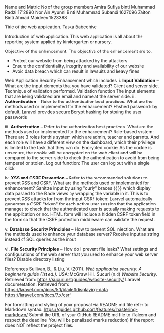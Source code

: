 Name and Matric No of the group members
Amira Sufiya binti Muhammad Radzi 1712890
Nor Ain Ayunni Binti Muhammad Subandi 1627096
Zaiton Binti Ahmad Maideen 1523388

Title of the web application.
Taska Babeehive

Introduction of web application.
	This web application is all about the reporting system applied by kindergarten or nursery.

Objective of the enhancement.
The objective of the enhancement are to: 
* Protect our website from being attacked by the attackers
* Ensure the confidentiality, integrity and availability of our website
* Avoid data breach which can result in lawsuits and heavy fines

Web Application Security Enhancement which includes:
i. **Input Validation** – What are the input elements that you have validated? Client and server side. Technique of validation performed.
Validation function
The input elements that are being validated are email and name at the server side. 
ii. **Authentication** – Refer to the authentication best practices. What are the methods used or implemented for the enhancement?
Hashed password: by default, Laravel provides secure Bcrypt hashing for storing the user passwords

iii. **Authorization** – Refer to the authorization best practices. What are the methods used or implemented for the enhancement?
Role-based system: There are 3 roles for this system which are admin, teacher and parents. And each role will have a different view on the dashboard, which their privilege is limited to the task that they can do. 
Encrypted cookie: As the cookie is unsecure, the cookie will be encrypted on the web client and will be compared to the server-side to check the authentication to avoid from being tempered or stolen. 
Log out function: The user can log out with a single click

iv. **XSS and CSRF Prevention** – Refer to the recommended solutions to prevent XSS and CSRF. What are the methods used or implemented for enhancement?	
Sanitize input by using "curly" braces {{ }} which display data passed to the Blade views by wrapping the variable in it. This is to prevent XSS attacks for from the input
CSRF token: Laravel automatically generates a CSRF "token" for each active user session that the application manages to check that the authenticated user is actually making requests to the application or not. HTML form will include a hidden CSRF token field in the form so that the CSRF protection middleware can validate the request.

v. **Database Security Principles** – How to prevent SQL injection. What are the methods used to enhance your database server?
Receive input as string instead of SQL queries as the input


vi. **File Security Principles** – How do I prevent file leaks? What settings and configurations of the web server that you used to enhance your web server files?
Disable directory listing
	
References
Sullivan, B., & Liu, V. (2011). *Web application security: A beginner’s guide (1st ed.).* USA: McGraw Hill.
Sucuri (n.d) *Website Security*. Retrieved from:  https://sucuri.net/guides/website-security/ 
Laravel documentation. Retrieved from: https://laravel.com/docs/5.1/blade#displaying-data 
https://laravel.com/docs/7.x/csrf 



For formatting and styling of your proposal via README.md file refer to Markdown syntax. https://guides.github.com/features/mastering-markdown/ 
Submit the URL of your GitHub README.md file to iTaleem and respect the deadline.
You will be penalized (marks reduction) if the report does NOT reflect the project files.

